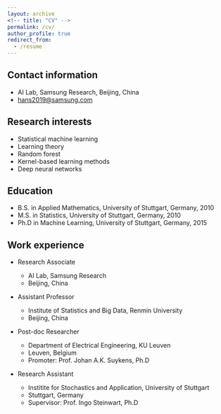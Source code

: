 ```yaml
---
layout: archive
<!-- title: "CV" -->
permalink: /cv/
author_profile: true
redirect_from:
  - /resume
---
```


<!-- {% include base_path %} -->

## Contact information

* AI Lab, Samsung Research, Beijing, China
* hans2019@samsung.com

## Research interests

* Statistical machine learning
* Learning theory
* Random forest
* Kernel-based learning methods
* Deep neural networks

## Education

* B.S. in Applied Mathematics, University of Stuttgart, Germany, 2010
* M.S. in Statistics, University of Stuttgart, Germany, 2010
* Ph.D in Machine Learning, University of Stuttgart, Germany, 2015

## Work experience

* Research Associate
  * AI Lab, Samsung Research
  * Beijing, China

* Assistant Professor
  * Institute of Statistics and Big Data, Renmin University
  * Beijing, China

* Post-doc Researcher
  * Department of Electrical Engineering, KU Leuven
  * Leuven, Belgium
  * Promoter: Prof. Johan A.K. Suykens, Ph.D

* Research Assistant
  * Institite for Stochastics and Application, University of Stuttgart
  * Stuttgart, Germany
  * Supervisor: Prof. Ingo Steinwart, Ph.D
  

<!-- ## Publications

  <ul>{% for post in site.publications %}
    {% include archive-single-cv.html %}
  {% endfor %}</ul>
  
## Teaching

  <ul>{% for post in site.teaching %}
    {% include archive-single-cv.html %}
  {% endfor %}</ul>
   -->